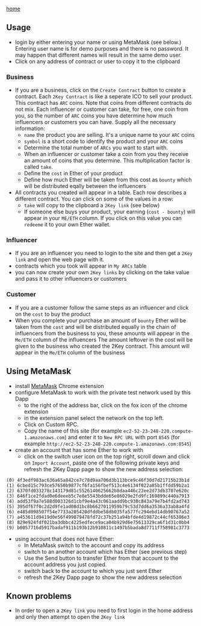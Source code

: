 [home](./)
## Usage
* login by either entering your name or using MetaMask (see below.)
Entering user name is for demo purposes and there is no password.
It may happen that different names will result in the same demo user. 
* Click on any address of contract or user to copy it to the clipboard

### Business
* If you are a business, click on the `Create Contract` button to create a contract.
Each `2Key Contract` is like a seperate ICO to sell your product.
This contract has `ARC` coins. Note that coins from different contracts do not mix.
Each influencer or customer can take, for free, one coin from you, so the number of
`ARC` coins you have determine how much influencers or customers you can have.
Supply all the necessary information:
  * `name` the product you are selling. It's a unique name to your `ARC` coins
  * `symbol` is a short code to identify the product and your `ARC` coins
  * Determine the total number of `ARCs` you want to start with.
  * When an influencer or customer take a coin from you they receive an amount of coins that you determine.
This multiplication factor is called `take`.
  * Define the `cost` in Ether of your product
  * Define how much Ether will be taken from this cost as `bounty`
which will be distributed eqally between the influencers
* All contracts you created will appear in a table. Each row describes a different contract.
You can click on some of the values in a row:
  * `take` will copy to the clipboard a `2Key link` (see below)
  * If someone else buys your product, your earning (`cost - bounty`) will appear in your `ME/ETH` column.
If you click on this value you can `redeeme` it to your own Ether wallet.

### Influencer
* If you are an influencer you need to login to the site and then get a `2Key link` and open the web page with it.
* contracts which you took will appear in `My ARCs` table
* you can now create your own `2Key links` by clicking on the take value and pass it to other influencers or customers

### Customer
* If you are a customer follow the same steps as an influencer and click on the `cost` to buy the product
* When you complete your purchase an amount of `bounty` Ether will be taken from
the `cost` and will be distributed equally in the chain of influencers from the business to you,
these amounts will appear in the `Me/ETH` column of the influencers
The amount leftover in the cost will be given to the business who created the 2Key contract.
This amount will appear in the `Me/ETH` column of the business  


## Using MetaMask
* install [MetaMask](https://metamask.io/) Chrome extension
* configure MetaMask to work with the private test network used by this Dapp
  * to the right of the address bar, click on the fox icon of the chrome extension
  * in the extension panel select the network on the top left.
  * Click on Custom RPC.
  * Copy the name of this site (for example `ec2-52-23-248-220.compute-1.amazonaws.com`) and enter it to
`New RPC URL` with port `8545` (for example `http://ec2-52-23-248-220.compute-1.amazonaws.com:8545`) 
* create an account that has some Ether to work with
  * click on the switch user icon on the top right,
scroll down and click on `Import Account`,
paste one of the following private keys and refresh the 2Key Dapp page to show the new address selection:
```angular2html
(0) 4f3edf983ac636a65a842ce7c78d9aa706d3b113bce9c46f30d7d21715b23b1d
(1) 6cbed15c793ce57650b9877cf6fa156fbef513c4e6134f022a85b1ffdd59b2a1
(2) 6370fd033278c143179d81c5526140625662b8daa446c22ee2d73db3707e620c
(3) 646f1ce2fdad0e6deeeb5c7e8e5543bdde65e86029e2fd9fc169899c440a7913
(4) add53f9a7e588d003326d1cbf9e4a43c061aadd9bc938c843a79e7b4fd2ad743
(5) 395df67f0c2d2d9fe1ad08d1bc8b6627011959b79c53d7dd6a3536a33ab8a4fd
(6) e485d098507f54e7733a205420dfddbe58db035fa577fc294ebd14db90767a52
(7) a453611d9419d0e56f499079478fd72c37b251a94bfde4d19872c44cf65386e3
(8) 829e924fdf021ba3dbbc4225edfece9aca04b929d6e75613329ca6f1d31c0bb4
(9) b0057716d5917badaf911b193b12b910811c1497b5bada8d7711f758981c3773
```
* using account that does not have Ether:
  * In MetaMask switch to the account and copy its address
  * switch to an another account which has Ether (see previous step)
  * Use the Send button to transfer Ether from that account to the account address you just copied.
  * switch back to the account to which you just sent Ether
  * refresh the 2Key Dapp page to show the new address selection

## Known problems
* In order to open a `2Key link` you need to first login in the home address and only then attempt to open the `2Key link`

